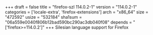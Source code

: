 +++
draft = false
title = "firefox-szl 114.0.2-1"
version = "114.0.2-1"
categories = ['locale-extra', 'firefox-extensions']
arch = "x86_64"
size = "472592"
usize = "532184"
sha1sum = "06a559e0040f806b12bad590bc290ac3db040f08"
depends = "['firefox>=114.0.2']"
+++
Silesian language support for Firefox